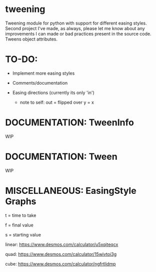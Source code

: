 # tweening
Tweening module for python with support for different easing styles. Second project I've made, as always, please let me know about any improvements I can made or bad practices present in the source code. Tweens object attributes.

# TO-DO:
- Implement more easing styles

- Comments/documentation

- Easing directions (currently its only 'in') 
  - note to self: out = flipped over y = x

# DOCUMENTATION: TweenInfo
WIP

# DOCUMENTATION: Tween
WIP

# MISCELLANEOUS: EasingStyle Graphs
t = time to take

f = final value

s = starting value

linear: https://www.desmos.com/calculator/u5xqiteqcx

quad: https://www.desmos.com/calculator/15wivtoi3g

cube: https://www.desmos.com/calculator/ngfrtlidmp
